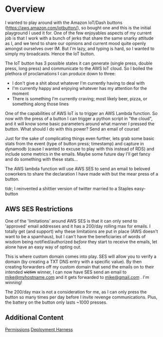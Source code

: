 # Overview
I wanted to play around with the Amazon IoT/Dash buttons (https://aws.amazon.com/iotbutton/), so bought one and this is the initial playground I used it for.  One of the few enjoyables aspects of my current job is that I work with a bunch of jerks
that share the same snarky attitude as I, and we tend to share our opinions and current mood quite openly amongst ourselves over IM.  But I'm lazy, and typing is hard, so I wanted to simply my broadcasts.  Hence the IoT button.

The IoT button has 3 possible states it can generate (single press, double press, long press) and communicate to the AWS IoT cloud.  So I boiled the plethora of proclamations I can produce down to three:

* I don't give a shit about whatever I'm currently having to deal with
* I'm currently happy and enjoying whatever has my attention for the moment
* There is something I'm currently craving; most likely beer, pizza, or something along those lines

One of the capabilities of AWS IoT is to trigger an AWS Lambda function.  So now with the press of a button I can trigger a python script in "the cloud", and it will know some basic parameters around what manner I pressed the button.  What should I do with this power?  Send an email of course!

Just for the sake of complicating things even further, lets grab some basic stats from the event (type of button press; timestamp) and capture in dynamodb (cause I wanted to excuse to play with this instead of RDS) and include some metrics in the emails.  Maybe some future day I'll get fancy and do something with these stats...

The AWS lambda function will use AWS SES to send an email to beloved coworkers to share the declaration I have made with but the mear press of a button.

tldr; I reinvented a shittier version of twitter married to a Staples easy-button

## AWS SES Restrictions
One of the 'limitations' around AWS SES is that it can only send to 'approved' email addresses and it has a 200/day rolling max for emails.  I totally get (and support) why these limitations are put in place (AWS doesn't want to be a spamhaus), but I can't have the beneficiaries of words of wisdom being notified/authorized *before* they start to receive the emails, let alone have an easy way of opting out.

This is where custom domain comes into play.  SES will allow you to verify a domain (by creating a TXT DNS entry with a specific value).  By then creating forwarders off my custom domain that send the emails on to their intended ~~victim~~ winner, I can now have SES send an email to mike@myhostname.com and it gets forwarded to mike@gmail.com .  I'm winning!

The 200/day max is not a consideration for me, as I can only press the button so many times per day before I invite revenge communications.  Plus, the battery on the button only lasts ~1000 presses.

## Additional Content
[Permissions](./docs/permissions.md)
[Deployment Harness](./docs/deployment_harness.md)